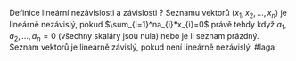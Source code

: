 Definice lineární nezávislosti a závislosti
?
Seznamu vektorů $(x_1, x_2, \dots,x_n)$ je lineárně nezávislý, pokud  $\sum_{i=1}^na_{i}*x_{i}=0$ právě tehdy když $a_1,a_2,\dots,a_{n}=0$ (všechny skaláry jsou nula) nebo je li seznam prázdný. Seznam vektorů je lineárně závislý, pokud není lineárně nezávislý. 
#laga